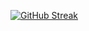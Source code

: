 [![GitHub Streak](https://streak-stats.demolab.com?user=farhanmasud&theme=transparent)](https://git.io/streak-stats)
<meta name="google-site-verification" content="EWdYkdAeWDTeD_Esl0-FyVTg4YgQBS_Vx8tRc0QNBpM" />
